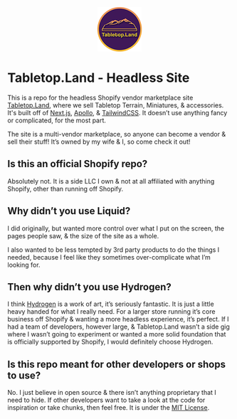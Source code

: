 <p align="center">
  <a href="https://tabletop.land" target="_new">
    <img src="https://raw.githubusercontent.com/mawburn/tabletopland-next/main/public/img/logo.png" alt="tabletop.land logo" width="100" height="100" />
  </a>
</p>

# Tabletop.Land - Headless Site

This is a repo for the headless Shopify vendor marketplace site [Tabletop.Land](https://tabletop.land), where we sell Tabletop Terrain, Miniatures, & accessories. It's built off of [Next.js](https://nextjs.org/), [Apollo](https://www.apollographql.com/), & [TailwindCSS](https://tailwindcss.com). It doesn’t use anything fancy or complicated, for the most part.

The site is a multi-vendor marketplace, so anyone can become a vendor & sell their stuff! It’s owned by my wife & I, so come check it out!

## Is this an official Shopify repo?

Absolutely not. It is a side LLC I own & not at all affiliated with anything Shopify, other than running off Shopify.

## Why didn’t you use Liquid?

I did originally, but wanted more control over what I put on the screen, the pages people saw, & the size of the site as a whole.

I also wanted to be less tempted by 3rd party products to do the things I needed, because I feel like they sometimes over-complicate what I’m looking for.

## Then why didn’t you use Hydrogen?

I think [Hydrogen](https://github.com/Shopify/hydrogen) is a work of art, it’s seriously fantastic. It is just a little heavy handed for what I really need. For a larger store running it’s core business off Shopify & wanting a more headless experience, it’s perfect. If I had a team of developers, however large, & Tabletop.Land wasn’t a side gig where I wasn’t going to experiment or wanted a more solid foundation that is officially supported by Shopify, I would definitely choose Hydrogen.

## Is this repo meant for other developers or shops to use?

No. I just believe in open source & there isn’t anything proprietary that I need to hide. If other developers want to take a look at the code for inspiration or take chunks, then feel free. It is under the [MIT License](https://github.com/git/git-scm.com/blob/main/MIT-LICENSE.txt).
